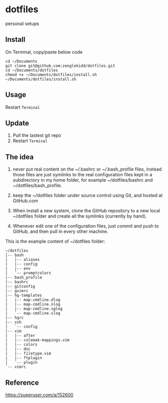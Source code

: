 dotfiles
========
personal setups

## Install
On Terminal, copy/paste below code
```
cd ~/Documents
git clone git@github.com:zenglekidd/dotfiles.git
cd ~/Documents/dotfiles
chmod +x ~/Documents/dotfiles/install.sh
~/Documents/dotfiles/install.sh
```

## Usage
Restart `Terminal`

## Update 
1. Pull the lastest git repo
2. Restart `Terminal`


## The idea

1. never put real content on the ~/.bashrc or ~/.bash_profile files, instead those files are just symlinks to the real configuration files kept in a subdirectory in my home folder, for example ~/dotfiles/bashrc and ~/dotfiles/bash_profile.

2. keep the ~/dotfiles folder under source control using Git, and hosted at GitHub.com

3. When install a new system, clone the GitHub repository to a new local ~/dotfiles folder and create all the symlinks (currently by hand).

4. Whenever edit one of the configuration files, just commit and push to GitHub, and then pull in every other machine.

This is the example content of ~/dotfiles folder:

```
~/dotfiles
|-- bash
|   |-- aliases
|   |-- config
|   |-- env
|   `-- promptcolors
|-- bash_profile
|-- bashrc
|-- gitconfig
|-- gvimrc
|-- hg-templates
|   |-- map-cmdline.dlog
|   |-- map-cmdline.nlog
|   |-- map-cmdline.sglog
|   `-- map-cmdline.slog
|-- hgrc
|-- ssh
|   `-- config
|-- vim
|   |-- after
|   |-- colemak-mappings.vim
|   |-- colors
|   |-- doc
|   |-- filetype.vim
|   |-- ftplugin
|   `-- plugin
`-- vimrc
```

## Reference
https://superuser.com/a/152600
